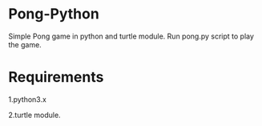 # Pong-Python
Simple Pong game in python and turtle module.
Run pong.py script to play the game.

# Requirements
1.python3.x

2.turtle module.

